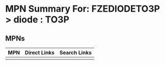 



# MPN Summary For: FZEDIODETO3P > diode : TO3P

## MPNs
  

|MPN|Direct Links|Search Links|
| :--- | :--- | :--- |
||||
